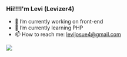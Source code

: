 ### Hii!!!I'm Levi (Levizer4)

- 🔭 I’m currently working on front-end
- 🌱 I’m currently learning PHP 
- 📫 How to reach me: levijosue4@gmail.com

<div>
  <a href="https://github.com/Levizer4">
  <img heigt="180em" src="https://github-readme-stats.vercel.app/api?username=Levizer4&show_icons=true&theme=radical"/>
</div>


